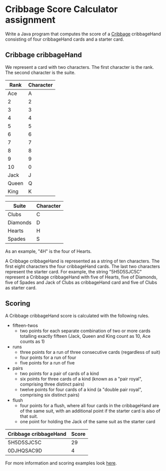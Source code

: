 # Cribbage Score Calculator assignment

Write a Java program that computes the score of a [Cribbage](https://en.wikipedia.org/wiki/Rules_of_cribbage) cribbageHand consisting of four cribbageHand cards and a starter card.

## Cribbage cribbageHand

We represent a card with two characters. The first character is the rank. The second character is the suite.

|Rank|Character|
|----|---------|
|Ace   |A|
|2|2|
|3|3|
|4|4|
|5|5|
|6|6|
|7|7|
|8|8|
|9|9|
|10|0|
|Jack|J|
|Queen|Q|
|King|K|

|Suite|Character|
|-----|--------|
|Clubs|C|
|Diamonds|D|
|Hearts|H|
|Spades|S|

As an example, "4H" is the four of Hearts.

A Cribbage cribbageHand is represented as a string of ten characters. The first eight characters the four cribbageHand cards. The last two characters represent the starter card.
For example, the string "5H5D5SJC5C" represent a Cribbage cribbageHand with five of Hearts, five of Diamonds, five of Spades and Jack of Clubs as cribbageHand card and five of Clubs as starter card.
 
## Scoring

A Cribbage cribbageHand score is calculated with the following rules.
* fifteen-twos
  * two points for each separate combination of two or more cards totalling exactly fifteen (Jack, Queen and King count as 10, Ace counts as 1)
* runs
  * three points for a run of three consecutive cards (regardless of suit)
  * four points for a run of four
  * five points for a run of five
* pairs
  * two points for a pair of cards of a kind
  * six points for three cards of a kind (known as a "pair royal", comprising three distinct pairs)
  * twelve points for four cards of a kind (a "double pair royal", comprising six distinct pairs)
* flush
  * four points for a flush, where all four cards in the cribbageHand are of the same suit, with an additional point if the starter card is also of that suit.
  * one point for holding the Jack of the same suit as the starter card

| Cribbage cribbageHand | Score |
|-------|--------|
|5H5D5SJC5C|29|
|0DJHQSAC9D|4|

For more information and scoring examples look [here](https://en.wikipedia.org/wiki/Rules_of_cribbage).
